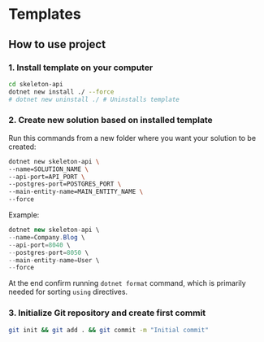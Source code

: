 # Templates

## How to use project

### 1\. Install template on your computer

```bash
cd skeleton-api
dotnet new install ./ --force
# dotnet new uninstall ./ # Uninstalls template
```

### 2\. Create new solution based on installed template

Run this commands from a new folder where you want your solution to be created:

```bash
dotnet new skeleton-api \
--name=SOLUTION_NAME \
--api-port=API_PORT \
--postgres-port=POSTGRES_PORT \
--main-entity-name=MAIN_ENTITY_NAME \
--force
```

Example:

```csharp
dotnet new skeleton-api \
--name=Company.Blog \
--api-port=8040 \
--postgres-port=8050 \
--main-entity-name=User \
--force
```

At the end confirm running `dotnet format` command, which is primarily needed for sorting `using` directives.

### 3\. Initialize Git repository and create first commit 

```bash
git init && git add . && git commit -m "Initial commit"
```